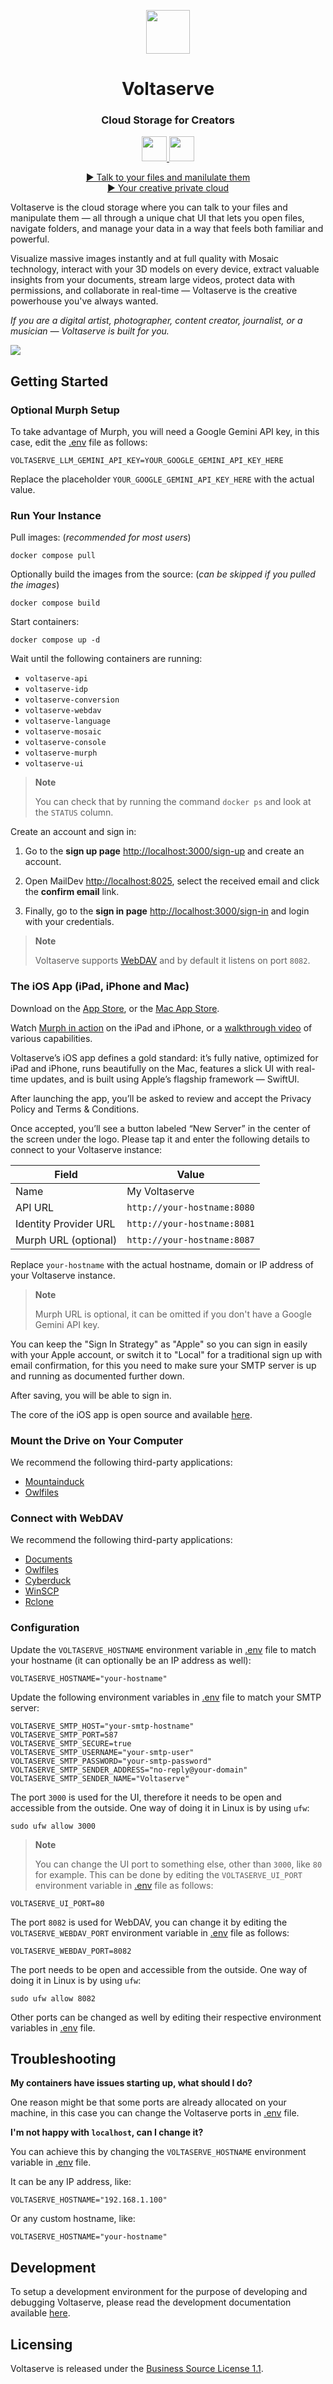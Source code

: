 <!-- markdownlint-disable MD033 MD041 -->
<p align="center">
  <img height="70" src=".assets/brand-20250421130000.svg" />
  <h1 align="center">Voltaserve</h1>
</p>

<h3 align="center">Cloud Storage for Creators</h2>

<p align="center">
  <a href="https://apps.apple.com/app/id6744360805">
    <img height="40" src=".assets/app-store-20250424234000.svg" />
  </a>
  <a href="https://apps.apple.com/mac/app/id6744360805">
    <img height="40" src=".assets/mac-app-store-20250424234000.svg" />
  </a>
</p>

<p align="center">
  <a href="https://youtu.be/sCfvdj49WBw">▶ Talk to your files and manilulate them</a>
  <br/>
  <a href="https://youtu.be/Uf3EWb2hDfs">▶ Your creative private cloud</a>
</p>

Voltaserve is the cloud storage where you can talk to your files and manipulate them — all through a unique chat UI that lets you open files, navigate folders, and manage your data in a way that feels both familiar and powerful.

Visualize massive images instantly and at full quality with Mosaic technology, interact with your 3D models on every device, extract valuable insights from your documents, stream large videos, protect data with permissions, and collaborate in real-time — Voltaserve is the creative powerhouse you've always wanted.

_If you are a digital artist, photographer, content creator, journalist, or a musician — Voltaserve is built for you._

<img src=".assets/collage-20250421130000.png">

## Getting Started

### Optional Murph Setup

To take advantage of Murph, you will need a Google Gemini API key, in this case, edit the [.env](.env) file as follows:

```properties
VOLTASERVE_LLM_GEMINI_API_KEY=YOUR_GOOGLE_GEMINI_API_KEY_HERE
```

Replace the placeholder `YOUR_GOOGLE_GEMINI_API_KEY_HERE` with the actual value.

### Run Your Instance

Pull images: (_recommended for most users_)

```shell
docker compose pull
```

Optionally build the images from the source: (_can be skipped if you pulled the images_)

```shell
docker compose build
```

Start containers:

```shell
docker compose up -d
```

Wait until the following containers are running:

- `voltaserve-api`
- `voltaserve-idp`
- `voltaserve-conversion`
- `voltaserve-webdav`
- `voltaserve-language`
- `voltaserve-mosaic`
- `voltaserve-console`
- `voltaserve-murph`
- `voltaserve-ui`

> **Note**
>
> You can check that by running the command `docker ps` and look at the `STATUS` column.

Create an account and sign in:

1. Go to the **sign up page** <http://localhost:3000/sign-up> and create an account.

2. Open MailDev <http://localhost:8025>, select the received email and click the **confirm email** link.

3. Finally, go to the **sign in page** <http://localhost:3000/sign-in> and login with your credentials.

> **Note**
>
> Voltaserve supports [WebDAV](https://en.wikipedia.org/wiki/WebDAV) and by default it listens on port `8082`.

### The iOS App (iPad, iPhone and Mac)

Download on the [App Store](https://apps.apple.com/app/id6744360805), or the [Mac App Store](https://apps.apple.com/mac/app/id6744360805).

Watch [Murph in action](https://youtu.be/sCfvdj49WBw) on the iPad and iPhone, or a [walkthrough video](https://youtu.be/RpHp0OEa_o8) of various capabilities.

Voltaserve’s iOS app defines a gold standard: it’s fully native, optimized for iPad and iPhone, runs beautifully on the Mac, features a slick UI with real-time updates, and is built using Apple’s flagship framework — SwiftUI.

After launching the app, you’ll be asked to review and accept the Privacy Policy and Terms & Conditions.

Once accepted, you’ll see a button labeled “New Server” in the center of the screen under the logo. Please tap it and enter the following details to connect to your Voltaserve instance:

| Field                 | Value                       |
| --------------------- | --------------------------- |
| Name                  | My Voltaserve               |
| API URL               | `http://your-hostname:8080` |
| Identity Provider URL | `http://your-hostname:8081` |
| Murph URL (optional)  | `http://your-hostname:8087` |

Replace `your-hostname` with the actual hostname, domain or IP address of your Voltaserve instance.

> **Note**
>
> Murph URL is optional, it can be omitted if you don't have a Google Gemini API key.

You can keep the "Sign In Strategy" as "Apple" so you can sign in easily with your Apple account, or switch it to "Local" for a traditional sign up with email confirmation, for this you need to make sure your SMTP server is up and running as documented further down.

After saving, you will be able to sign in.

The core of the iOS app is open source and available [here](https://github.com/kouprlabs/voltaserve-ios).

### Mount the Drive on Your Computer

We recommend the following third-party applications:

- [Mountainduck](https://mountainduck.io)
- [Owlfiles](https://www.skyjos.com/owlfiles)

### Connect with WebDAV

We recommend the following third-party applications:

- [Documents](https://readdle.com/documents)
- [Owlfiles](https://www.skyjos.com/owlfiles)
- [Cyberduck](https://cyberduck.io)
- [WinSCP](https://winscp.net)
- [Rclone](https://rclone.org/webdav)

### Configuration

Update the `VOLTASERVE_HOSTNAME` environment variable in [.env](.env) file to match your hostname (it can optionally be an IP address as well):

```properties
VOLTASERVE_HOSTNAME="your-hostname"
```

Update the following environment variables in [.env](.env) file to match your SMTP server:

```properties
VOLTASERVE_SMTP_HOST="your-smtp-hostname"
VOLTASERVE_SMTP_PORT=587
VOLTASERVE_SMTP_SECURE=true
VOLTASERVE_SMTP_USERNAME="your-smtp-user"
VOLTASERVE_SMTP_PASSWORD="your-smtp-password"
VOLTASERVE_SMTP_SENDER_ADDRESS="no-reply@your-domain"
VOLTASERVE_SMTP_SENDER_NAME="Voltaserve"
```

The port `3000` is used for the UI, therefore it needs to be open and accessible from the outside. One way of doing it in Linux is by using `ufw`:

```shell
sudo ufw allow 3000
```

> **Note**
>
> You can change the UI port to something else, other than `3000`, like `80` for example. This can be done by editing the `VOLTASERVE_UI_PORT` environment variable in [.env](.env) file as follows:

```properties
VOLTASERVE_UI_PORT=80
```

The port `8082` is used for WebDAV, you can change it by editing the `VOLTASERVE_WEBDAV_PORT` environment variable in [.env](.env) file as follows:

```properties
VOLTASERVE_WEBDAV_PORT=8082
```

The port needs to be open and accessible from the outside. One way of doing it in Linux is by using `ufw`:

```shell
sudo ufw allow 8082
```

Other ports can be changed as well by editing their respective environment variables in [.env](.env) file.

## Troubleshooting

**My containers have issues starting up, what should I do?**

One reason might be that some ports are already allocated on your machine, in this case you can change the Voltaserve ports in [.env](.env) file.

**I'm not happy with `localhost`, can I change it?**

You can achieve this by changing the `VOLTASERVE_HOSTNAME` environment variable in [.env](.env) file.

It can be any IP address, like:

```properties
VOLTASERVE_HOSTNAME="192.168.1.100"
```

Or any custom hostname, like:

```properties
VOLTASERVE_HOSTNAME="your-hostname"
```

## Development

To setup a development environment for the purpose of developing and debugging Voltaserve, please read the development documentation available [here](DEVELOPMENT.md).

## Licensing

Voltaserve is released under the [Business Source License 1.1](LICENSE).
